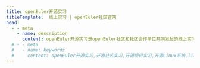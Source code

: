 ```yaml
---
title: openEuler开源实习
titleTemplate:  线上实习 | openEuler社区官网
head:
  - - meta
    - name: description
      content: openEuler开源实习是openEuler社区和社区合作单位共同发起的线上实习项目，旨在鼓励在校学生积极参与开源社区，在实际的开源环境中提升实践能力，在社区中成长为优秀的开源人才。想要了解更多信息，欢迎访问openEuler官网。
  # - - meta
  #   - name: keywords
  #     content: openEuler开源实习,开源社区实习,开源项目实习,开源Linux系统,linux系统移植,免费linux服务器
---
```

<script setup lang="ts">
  import TheInternship from "@/views/internship/TheInternship.vue"
</script>

<TheInternship />
